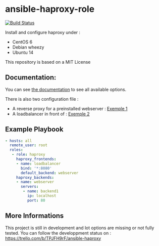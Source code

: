 ansible-haproxy-role
====================
[![Build Status](https://travis-ci.org/kefniark/ansible-haproxy-role.svg?branch=master)](https://travis-ci.org/kefniark/ansible-haproxy-role)

Install and configure haproxy under :
 - CentOS 6
 - Debian wheezy
 - Ubuntu 14
 
This repository is based on a MIT License

Documentation:
-------------------------

You can see [the documentation](https://github.com/kefniark/ansible-haproxy-role/blob/master/docs/main.yml) to see all available options.

There is also two configuration file :
 - A reverse proxy for a preinstalled webserver : [Exemple 1](https://github.com/kefniark/ansible-haproxy-role/blob/master/docs/exemple-simple-server.yml)
 - A loadbalancer in front of : [Exemple 2](https://github.com/kefniark/ansible-haproxy-role/blob/master/docs/exemple-loadbalancer.yml)

Example Playbook
-------------------------

```yaml
- hosts: all
  remote_user: root
  roles:
   - role: haproxy
     haproxy_frontends:
     - name: loadbalancer
       bind: '*:8080'
       default_backend: webserver
     haproxy_backends:
     - name: webserver
       servers:
        - name: backend1
          ip: localhost
          port: 80
```

More Informations
-------------------------
This project is still in development and lot options are missing or not fully tested.
You can follow the developpment status on : https://trello.com/b/TPJFH9rF/ansible-haproxy
